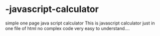 # -javascript-calculator
simple one page java script calculator
This is javascript calculator just in one file of html no complex code very easy to understand....

